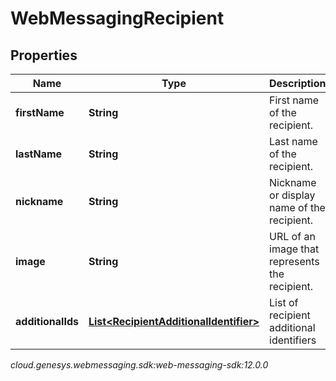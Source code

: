 # WebMessagingRecipient


## Properties

| Name | Type | Description | Notes |
| ------------ | ------------- | ------------- | ------------- |
| **firstName** | **String** | First name of the recipient. |  [optional] |
| **lastName** | **String** | Last name of the recipient. |  [optional] |
| **nickname** | **String** | Nickname or display name of the recipient. |  [optional] |
| **image** | **String** | URL of an image that represents the recipient. |  [optional] |
| **additionalIds** | [**List&lt;RecipientAdditionalIdentifier&gt;**](RecipientAdditionalIdentifier) | List of recipient additional identifiers |  [optional] |




_cloud.genesys.webmessaging.sdk:web-messaging-sdk:12.0.0_
